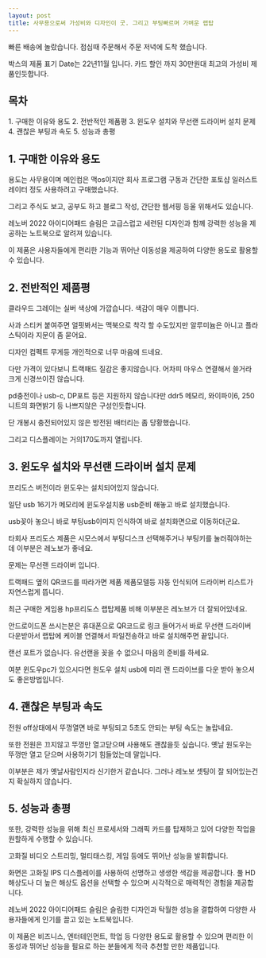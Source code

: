 ```yaml
---
layout: post
title: 사무용으로써 가성비와 디자인이 굿. 그리고 부팅빠르며 가벼운 랩탑
---
```


빠른 배송에 놀랐습니다. 점심때 주문해서 주문 저녁에 도착 했습니다.

박스의 제품 표기 Date는 22년11월 입니다.
카드 할인 까지 30만원대 최고의 가성비 제품인듯합니다.

<h2>목차</h2>
1. 구매한 이유와 용도
2. 전반적인 제품평
3. 윈도우 설치와 무선랜 드라이버 설치 문제
4. 괜찮은 부팅과 속도
5. 성능과 총평


<h2>1. 구매한 이유와 용도</h2>
용도는 사무용이며 메인컴은 맥os이지만 회사 프로그램 구동과 간단한 포토샵 일러스트레이터 정도 사용하려고 구매했습니다.

그리고 주식도 보고, 공부도 하고 블로그 작성, 간단한 웹서핑 등울 위해서도 있습니다.

레노버 2022 아이디어패드 슬림은 고급스럽고 세련된 디자인과 함께 강력한 성능을 제공하는 노트북으로 알려져 있습니다.

이 제품은 사용자들에게 편리한 기능과 뛰어난 이동성을 제공하여 다양한 용도로 활용할 수 있습니다.




<h2>2. 전반적인 제품평</h2>
클라우드 그레이는 실버 색상에 가깝습니다. 색감이 매우 이쁩니다. 

사과 스티커 붙여주면 얼핏봐서는 맥북으로 착각 할 수도있지만 알루미늄은 아니고 플라스틱이라 지문이 좀 묻어요.

디자인 컴펙트 무게등 개인적으로 너무 마음에 드네요.

다만 가격이 있다보니 트랙패드 질감은 좋지않습니다.
어차피 마우스 연결해서 쓸거라 크게 신경쓰이진 않습니다.

pd충전이나 usb-c, DP포트 등은 지원하지 않습니다만 ddr5 메모리, 와이파이6, 250니트의 화면밝기 등 나쁘지않은 구성인듯합니다.

단 개봉시 충전되어있지 않은 방전된 배터리는 좀 당황했습니다.

그리고 디스플레이는 거의170도까지 열립니다.




<h2>3. 윈도우 설치와 무선랜 드라이버 설치 문제</h2>
프리도스 버전이라 윈도우는 설치되어있지 않습니다.

일단 usb 16기가 메모리에 윈도우설치용 usb준비 해놓고 바로 설치했습니다.

usb꽂아 놓으니 바로 부팅usb이미지 인식하여 바로 설치화면으로 이동하더군요.

타회사 프리도스 제품은 시모스에서 부팅디스크 선택해주거나 부팅키를 눌러줘야하는데 이부분은 레노보가 좋네요.

문제는 무선랜 드라이버 입니다.

트랙패드 옆의 QR코드를 따라가면 제품 제품모델등 자동 인식되어 드라이버 리스트가 자연스럽게 뜹니다.

최근 구매한 게임용 hp프리도스 랩탑제품 비해 이부분은 레노브가 더 잘되어있네요.

안드로이드폰 쓰시는분은 휴대폰으로 QR코드로 링크 들어가서 바로 무선랜 드라이버 다운받아서 랩탑에 케이블 연결해서 파일전송하고 바로 설치해주면 끝입니다.

랜선 포트가 없습니다. 유선랜을 꽂을 수 없으니 마음의 준비를 하세요.

여분 윈도우pc가 있으시다면 원도우 설치 usb에 미리 랜 드라이브를 다운 받아 놓으셔도 좋은방법입니다.




<h2>4. 괜찮은 부팅과 속도</h2>
전원 off상태에서 뚜껑열면 바로 부팅되고 5초도 안되는 부팅 속도는 놀랍네요.

또한 전원은 끄지않고 뚜껑만 열고닫으며 사용해도 괜찮을듯 싶습니다. 옛날 원도우는 뚜껑만 열고 닫으며 사용하기기 힘들었는데 말입니다.

이부분은 제가 옛날사람인지라 신기한거 같습니다. 
그러나 레노보 셋팅이 잘 되어있는건지 확실하지 않습니다.




<h2>5. 성능과 총평</h2>
또한, 강력한 성능을 위해 최신 프로세서와 그래픽 카드를 탑재하고 있어 다양한 작업을 원할하게 수행할 수 있습니다. 

고화질 비디오 스트리밍, 멀티태스킹, 게임 등에도 뛰어난 성능을 발휘합니다.

화면은 고화질 IPS 디스플레이를 사용하여 선명하고 생생한 색감을 제공합니다. 풀 HD 해상도나 더 높은 해상도 옵션을 선택할 수 있으며 시각적으로 매력적인 경험을 제공합니다.

레노버 2022 아이디어패드 슬림은 슬림한 디자인과 탁월한 성능을 결합하여 다양한 사용자들에게 인기를 끌고 있는 노트북입니다. 

이 제품은 비즈니스, 엔터테인먼트, 학업 등 다양한 용도로 활용할 수 있으며 편리한 이동성과 뛰어난 성능을 필요로 하는 분들에게 적극 추천할 만한 제품입니다.